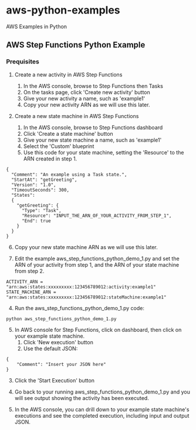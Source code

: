 # aws-python-examples
AWS Examples in Python

## AWS Step Functions Python Example

### Prequisites

1. Create a new activity in AWS Step Functions
   1. In the AWS console, browse to Step Functions then Tasks
   2. On the tasks page, click 'Create new activity' button
   3. Give your new activity a name, such as 'example1'
   4. Copy your new activity ARN as we will use this later.

2. Create a new state machine in AWS Step Functions
   1. In the AWS console, browse to Step Functions dashboard
   2. Click 'Create a state machine' button
   3. Give your new state machine a name, such as 'example1'
   4. Select the 'Custom' blueprint
   5. Use this code for your state machine, setting the 'Resource' to the ARN created in step 1.

```
{
  "Comment": "An example using a Task state.",
  "StartAt": "getGreeting",
  "Version": "1.0",
  "TimeoutSeconds": 300,
  "States":
  {
    "getGreeting": {
      "Type": "Task",
      "Resource": "INPUT_THE_ARN_OF_YOUR_ACTIVITY_FROM_STEP_1",
      "End": true
    }
  }
}
```
  6. Copy your new state machine ARN as we will use this later.

3. Edit the example aws_step_functions_python_demo_1.py and set the ARN of your activity from step 1, and the ARN of your state machine from step 2.
```
ACTIVITY_ARN = "arn:aws:states:xxxxxxxxx:123456789012:activity:example1"
STATE_MACHINE_ARN = "arn:aws:states:xxxxxxxxx:123456789012:stateMachine:example1"
```

4. Run the aws_step_functions_python_demo_1.py code:
```
python aws_step_functions_python_demo_1.py
```

5. In AWS console for Step Functions, click on dashboard, then click on your example state machine.
   1. Click 'New execution' button
   2. Use the default JSON:
```
{
    "Comment": "Insert your JSON here"
}
```
  3. Click the 'Start Execution' button

5. Go back to your running aws_step_functions_python_demo_1.py and you will see output showing the activity has been executed.

6. In the AWS console, you can drill down to your example state machine's executions and see the completed execution, including input and output JSON.

